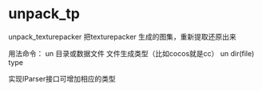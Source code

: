# unpack_tp
unpack_texturepacker
把texturepacker 生成的图集，重新提取还原出来

用法命令：
un 目录或数据文件 文件生成类型（比如cocos就是cc）
un dir(file) type

实现IParser接口可增加相应的类型
